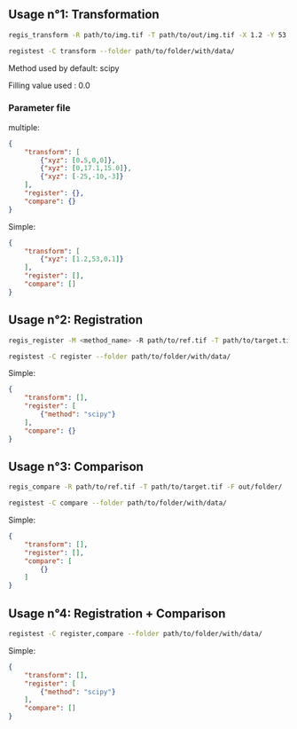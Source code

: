 ## Usage n°1: Transformation

```bash
regis_transform -R path/to/img.tif -T path/to/out/img.tif -X 1.2 -Y 53 -Z 0.1
```

```bash
registest -C transform --folder path/to/folder/with/data/
```

Method used by default: scipy

Filling value used : 0.0

### Parameter file

multiple:

```json
{
    "transform": [
        {"xyz": [0.5,0,0]},
        {"xyz": [0,17.1,15.0]},
        {"xyz": [-25,-10,-3]}
    ],
    "register": {},
    "compare": {}
}
```

Simple:

```json
{
    "transform": [
        {"xyz": [1.2,53,0.1]}
    ],
    "register": [],
    "compare": []
}
```



## Usage n°2: Registration

```bash
regis_register -M <method_name> -R path/to/ref.tif -T path/to/target.tif -F out/folder/
```

```bash
registest -C register --folder path/to/folder/with/data/
```

Simple:

```json
{
    "transform": [],
    "register": [
        {"method": "scipy"}
    ],
    "compare": {}
}
```



## Usage n°3: Comparison

```bash
regis_compare -R path/to/ref.tif -T path/to/target.tif -F out/folder/
```

```bash
registest -C compare --folder path/to/folder/with/data/
```

Simple:

```json
{
    "transform": [],
    "register": [],
    "compare": [
        {}
    ]
}
```

## Usage n°4: Registration + Comparison

```bash
registest -C register,compare --folder path/to/folder/with/data/
```

Simple:

```json
{
    "transform": [],
    "register": [
        {"method": "scipy"}
    ],
    "compare": []
}
```
